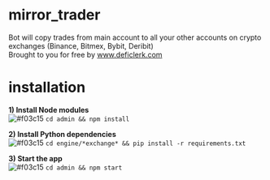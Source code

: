 # mirror_trader
Bot will copy trades from main account to all your other accounts on crypto exchanges (Binance, Bitmex, Bybit, Deribit)\
Brought to you for free by www.deficlerk.com

# installation
**1) Install Node modules**\
![#f03c15](https://via.placeholder.com/15/f03c15/000000?text=+) `cd admin && npm install`

**2) Install Python dependencies**\
![#f03c15](https://via.placeholder.com/15/f03c15/000000?text=+) `cd engine/*exchange* && pip install -r requirements.txt`

**3) Start the app**\
![#f03c15](https://via.placeholder.com/15/f03c15/000000?text=+) `cd admin && npm start`

